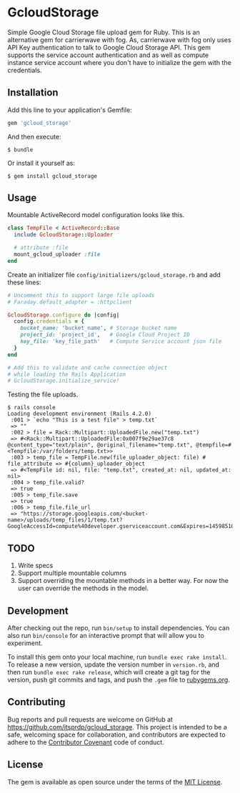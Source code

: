 # GcloudStorage

Simple Google Cloud Storage file upload gem for Ruby. This is an alternative gem
for carrierwave with fog. As, carrierwave with fog only uses API Key
authentication to talk to Google Cloud Storage API. This gem supports the
service account authentication and as well as compute instance service account
where you don't have to initialize the gem with the credentials.

## Installation

Add this line to your application's Gemfile:

```ruby
gem 'gcloud_storage'
```

And then execute:

    $ bundle

Or install it yourself as:

    $ gem install gcloud_storage

## Usage
Mountable ActiveRecord model configuration looks like this.

```ruby
class TempFile < ActiveRecord::Base
  include GcloudStorage::Uploader

  # attribute :file
  mount_gcloud_uploader :file
end
```

Create an initializer file `config/initializers/gcloud_storage.rb` and add these
lines:

```ruby
# Uncomment this to support large file uploads
# Faraday.default_adapter = :httpclient

GcloudStorage.configure do |config|
  config.credentials = {
    bucket_name: 'bucket_name', # Storage bucket name
    project_id: 'project_id',   # Google Cloud Project ID
    key_file: 'key_file_path'   # Compute Service account json file
  }
end

# Add this to validate and cache connection object
# while loading the Rails Application
# GcloudStorage.initialize_service!

```

Testing the file uploads.
```
$ rails console
Loading development environment (Rails 4.2.0)
 :001 > `echo "This is a test file" > temp.txt`
 => ""
 :002 > file = Rack::Multipart::UploadedFile.new("temp.txt")
 => #<Rack::Multipart::UploadedFile:0x007f9e29ae37c8 @content_type="text/plain", @original_filename="temp.txt", @tempfile=#<Tempfile:/var/folders/temp.txt>>
 :003 > temp_file = TempFile.new(file_uploader_object: file) # file_attribute => #{column}_uploader_object
 => #<TempFile id: nil, file: "temp.txt", created_at: nil, updated_at: nil>
 :004 > temp_file.valid?
 => true
 :005 > temp_file.save
 => true
 :006 > temp_file.file_url
 => "https://storage.googleapis.com/<bucket-name>/uploads/temp_files/1/temp.txt?GoogleAccessId=compute%40developer.gserviceaccount.com&Expires=1459851006&Signature=XXXX"
```

## TODO
1. Write specs
2. Support multiple mountable columns
3. Support overriding the mountable methods in a better way. For now the user
   can override the methods in the model.

## Development

After checking out the repo, run `bin/setup` to install dependencies. You can also run `bin/console` for an interactive prompt that will allow you to experiment.

To install this gem onto your local machine, run `bundle exec rake install`. To release a new version, update the version number in `version.rb`, and then run `bundle exec rake release`, which will create a git tag for the version, push git commits and tags, and push the `.gem` file to [rubygems.org](https://rubygems.org).

## Contributing

Bug reports and pull requests are welcome on GitHub at https://github.com/itsprdp/gcloud_storage. This project is intended to be a safe, welcoming space for collaboration, and contributors are expected to adhere to the [Contributor Covenant](http://contributor-covenant.org) code of conduct.


## License

The gem is available as open source under the terms of the [MIT License](http://opensource.org/licenses/MIT).
